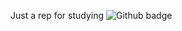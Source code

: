 Just a rep for studying
![Github badge](https://github.com/HugoTheDeveloper/testing_tests/tree/master/.github/workflows/hello-world.yml)
